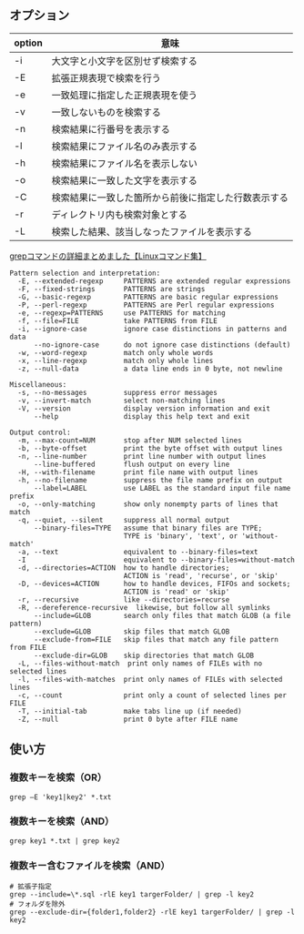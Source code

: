 ## オプション

| option | 意味                         |
| ------ | -------------------------- |
| -i     | 大文字と小文字を区別せず検索する           |
| -E     | 拡張正規表現で検索を行う               |
| -e     | 一致処理に指定した正規表現を使う           |
| -v     | 一致しないものを検索する               |
| -n     | 検索結果に行番号を表示する              |
| -l     | 検索結果にファイル名のみ表示する           |
| -h     | 検索結果にファイル名を表示しない           |
| -o     | 検索結果に一致した文字を表示する           |
| -C     | 検索結果に一致した箇所から前後に指定した行数表示する |
| -r     | ディレクトリ内も検索対象とする            |
| -L     | 検索した結果、該当しなったファイルを表示する     |

[grepコマンドの詳細まとめました【Linuxコマンド集】](https://eng-entrance.com/linux-command-grep#-E)

```textile
Pattern selection and interpretation:
  -E, --extended-regexp     PATTERNS are extended regular expressions
  -F, --fixed-strings       PATTERNS are strings
  -G, --basic-regexp        PATTERNS are basic regular expressions
  -P, --perl-regexp         PATTERNS are Perl regular expressions
  -e, --regexp=PATTERNS     use PATTERNS for matching
  -f, --file=FILE           take PATTERNS from FILE
  -i, --ignore-case         ignore case distinctions in patterns and data
      --no-ignore-case      do not ignore case distinctions (default)
  -w, --word-regexp         match only whole words
  -x, --line-regexp         match only whole lines
  -z, --null-data           a data line ends in 0 byte, not newline

Miscellaneous:
  -s, --no-messages         suppress error messages
  -v, --invert-match        select non-matching lines
  -V, --version             display version information and exit
      --help                display this help text and exit

Output control:
  -m, --max-count=NUM       stop after NUM selected lines
  -b, --byte-offset         print the byte offset with output lines
  -n, --line-number         print line number with output lines
      --line-buffered       flush output on every line
  -H, --with-filename       print file name with output lines
  -h, --no-filename         suppress the file name prefix on output
      --label=LABEL         use LABEL as the standard input file name prefix
  -o, --only-matching       show only nonempty parts of lines that match
  -q, --quiet, --silent     suppress all normal output
      --binary-files=TYPE   assume that binary files are TYPE;
                            TYPE is 'binary', 'text', or 'without-match'
  -a, --text                equivalent to --binary-files=text
  -I                        equivalent to --binary-files=without-match
  -d, --directories=ACTION  how to handle directories;
                            ACTION is 'read', 'recurse', or 'skip'
  -D, --devices=ACTION      how to handle devices, FIFOs and sockets;
                            ACTION is 'read' or 'skip'
  -r, --recursive           like --directories=recurse
  -R, --dereference-recursive  likewise, but follow all symlinks
      --include=GLOB        search only files that match GLOB (a file pattern)
      --exclude=GLOB        skip files that match GLOB
      --exclude-from=FILE   skip files that match any file pattern from FILE
      --exclude-dir=GLOB    skip directories that match GLOB
  -L, --files-without-match  print only names of FILEs with no selected lines
  -l, --files-with-matches  print only names of FILEs with selected lines
  -c, --count               print only a count of selected lines per FILE
  -T, --initial-tab         make tabs line up (if needed)
  -Z, --null                print 0 byte after FILE name
```

## 使い方

### 複数キーを検索（OR）

```shell
grep –E 'key1|key2' *.txt
```

### 複数キーを検索（AND）

```shell
grep key1 *.txt | grep key2
```

### 複数キー含むファイルを検索（AND）

```shell
# 拡張子指定
grep --include=\*.sql -rlE key1 targerFolder/ | grep -l key2
# フォルダを除外
grep --exclude-dir={folder1,folder2} -rlE key1 targerFolder/ | grep -l key2
```
